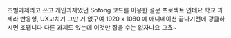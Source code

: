 조별과제라고 쓰고 개인과제였던 Sofong 코드를 이용한 설문 프로젝트 인데요
학교 과제라 반응형, UX고치기 그딴 거 없구여 1920 x 1080 에 애니메이션 끝나기전에 광클하시면 조떕니다
다른 과제도 있는데 이것만 잡을 수는 없자나요 그쵸~